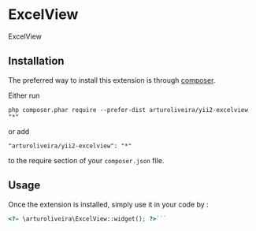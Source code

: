 ExcelView
=========
ExcelView

Installation
------------

The preferred way to install this extension is through [composer](http://getcomposer.org/download/).

Either run

```
php composer.phar require --prefer-dist arturoliveira/yii2-excelview "*"
```

or add

```
"arturoliveira/yii2-excelview": "*"
```

to the require section of your `composer.json` file.


Usage
-----

Once the extension is installed, simply use it in your code by  :

```php
<?= \arturoliveira\ExcelView::widget(); ?>```